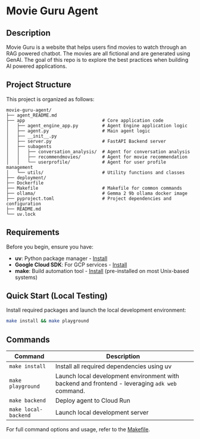 # Movie Guru Agent

## Description

Movie Guru is a website that helps users find movies to watch through an RAG powered chatbot. The movies are all fictional and are generated using GenAI.
The goal of this repo is to explore the best practices when building AI powered applications.

## Project Structure

This project is organized as follows:

```
movie-guru-agent/
├── agent_README.md
├── app                             # Core application code
│   ├── agent_engine_app.py         # Agent Engine application logic
│   ├── agent.py                    # Main agent logic
│   ├── __init__.py
│   ├── server.py                   # FastAPI Backend server
│   ├── subagents
│   │   ├── conversation_analysis/  # Agent for conversation analysis
│   │   ├── recommendmovies/        # Agent for movie recommendation
│   │   └── userprofile/            # Agent for user profile management
│   └── utils/                      # Utility functions and classes
├── deployment/
├── Dockerfile
├── Makefile                        # Makefile for common commands
├── ollama/                         # Gemma 2 9b ollama docker image
├── pyproject.toml                  # Project dependencies and configuration
├── README.md
└── uv.lock
```

## Requirements

Before you begin, ensure you have:

- **uv**: Python package manager - [Install](https://docs.astral.sh/uv/getting-started/installation/)
- **Google Cloud SDK**: For GCP services - [Install](https://cloud.google.com/sdk/docs/install)
- **make**: Build automation tool - [Install](https://www.gnu.org/software/make/) (pre-installed on most Unix-based systems)

## Quick Start (Local Testing)

Install required packages and launch the local development environment:

```bash
make install && make playground
```

## Commands

| Command              | Description                                                                                 |
| -------------------- | ------------------------------------------------------------------------------------------- |
| `make install`       | Install all required dependencies using uv                                                  |
| `make playground`    | Launch local development environment with backend and frontend - leveraging `adk web` command.|
| `make backend`       | Deploy agent to Cloud Run |
| `make local-backend` | Launch local development server |

For full command options and usage, refer to the [Makefile](Makefile).
